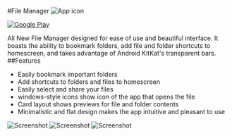 #File Manager
![App icon](https://lh4.ggpht.com/65bzvo_sEhkf5rjup__ilTP8Bwt54Q7C3K4JzZ6yS9vWUpt9AZbvdFH-b9qNRVt1Xw=w300-rw)

[![Google Play](http://developer.android.com/images/brand/en_generic_rgb_wo_45.png)](https://play.google.com/store/apps/details?id=com.michaldabski.filemanager)

All New File Manager designed for ease of use and beautiful interface. It boasts the ability to bookmark folders, add file and folder shortcuts to homescreen, and takes advantage of Android KitKat's transparent bars.
##Features
* Easily bookmark important folders
* Add shortcuts to folders and files to homescreen
* Easily select and share your files
* windows-style icons show icon of the app that opens the file
* Card layout shows previews for file and folder contents
* Minimalistic and flat design makes the app intuitive and pleasant to use

![Screenshot](http://www.michaldabski.com/wp-content/uploads/2014/10/2014-10-05-12.02.10-168x300.png)
![Screenshot](http://www.michaldabski.com/wp-content/uploads/2014/10/2014-10-05-12.14.09-168x300.png)
![Screenshot](http://www.michaldabski.com/wp-content/uploads/2014/10/2014-10-05-12.02.32-168x300.png)
